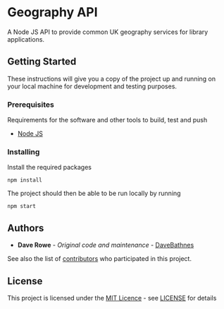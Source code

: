 # Geography API

A Node JS API to provide common UK geography services for library applications.

## Getting Started

These instructions will give you a copy of the project up and running on your local machine for development and testing purposes.

### Prerequisites

Requirements for the software and other tools to build, test and push 
- [Node JS](https://nodejs.org/en/)

### Installing

Install the required packages

```console
npm install
```

The project should then be able to be run locally by running

```console
npm start
```

## Authors

- **Dave Rowe** - *Original code and maintenance* - [DaveBathnes](https://github.com/DaveBathnes)

See also the list of [contributors](https://github.com/LibrariesHacked/api-geography/contributors) who participated in this project.

## License

This project is licensed under the [MIT Licence](LICENSE.md) - see [LICENSE](LICENSE.md) for details
